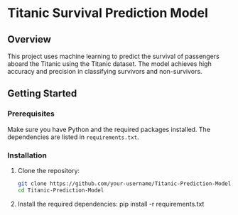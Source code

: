 # Titanic Survival Prediction Model

## Overview
This project uses machine learning to predict the survival of passengers aboard the Titanic using the Titanic dataset. The model achieves high accuracy and precision in classifying survivors and non-survivors.

## Getting Started

### Prerequisites
Make sure you have Python and the required packages installed. The dependencies are listed in `requirements.txt`.

### Installation
1. Clone the repository:
   ```bash
   git clone https://github.com/your-username/Titanic-Prediction-Model.git
   cd Titanic-Prediction-Model

2.  Install the required dependencies:
    pip install -r requirements.txt